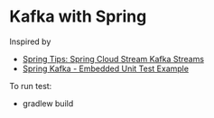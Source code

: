 # Kafka with Spring

Inspired by 
* [Spring Tips: Spring Cloud Stream Kafka Streams](https://youtu.be/YPDzcmqwCNo)
* [Spring Kafka - Embedded Unit Test Example](https://www.codenotfound.com/spring-kafka-embedded-unit-test-example.html)

To run test:
* gradlew build